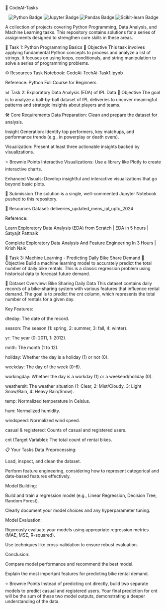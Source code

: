 🤖 CodeAI-Tasks
<p align="center">
<img src="https://img.shields.io/badge/Python-3776AB?style=for-the-badge&logo=python&logoColor=white" alt="Python Badge">
<img src="https://img.shields.io/badge/Jupyter-F37626?style=for-the-badge&logo=jupyter&logoColor=white" alt="Jupyter Badge">
<img src="https://img.shields.io/badge/Pandas-150458?style=for-the-badge&logo=pandas&logoColor=white" alt="Pandas Badge">
<img src="https://img.shields.io/badge/scikit--learn-F7931E?style=for-the-badge&logo=scikit-learn&logoColor=white" alt="Scikit-learn Badge">
</p>

A collection of projects covering Python Programming, Data Analysis, and Machine Learning tasks. This repository contains solutions for a series of assignments designed to strengthen core skills in these areas.

🐍 Task 1: Python Programming Basics
🎯 Objective
This task involves applying fundamental Python concepts to process and analyze a list of strings. It focuses on using loops, conditionals, and string manipulation to solve a series of programming problems.

⚙️ Resources
Task Notebook: CodeAi-TechAi-Task1.ipynb

Reference: Python Full Course for Beginners

📊 Task 2: Exploratory Data Analysis (EDA) of IPL Data
🎯 Objective
The goal is to analyze a ball-by-ball dataset of IPL deliveries to uncover meaningful patterns and strategic insights about players and teams.

🛠️ Core Requirements
Data Preparation: Clean and prepare the dataset for analysis.

Insight Generation: Identify top performers, key matchups, and performance trends (e.g., in powerplay or death overs).

Visualization: Present at least three actionable insights backed by visualizations.

⭐ Brownie Points
Interactive Visualizations: Use a library like Plotly to create interactive charts.

Enhanced Visuals: Develop insightful and interactive visualizations that go beyond basic plots.

📝 Submission
The solution is a single, well-commented Jupyter Notebook pushed to this repository.

📁 Resources
Dataset: deliveries_updated_mens_ipl_upto_2024

Reference:

Learn Exploratory Data Analysis (EDA) from Scratch | EDA in 5 hours | Satyajit Pattnaik

Complete Exploratory Data Analysis And Feature Engineering In 3 Hours | Krish Naik

🤖 Task 3: Machine Learning - Predicting Daily Bike Share Demand
🎯 Objective
Build a machine learning model to accurately predict the total number of daily bike rentals. This is a classic regression problem using historical data to forecast future demand.

📖 Dataset Overview: Bike Sharing Daily Data
This dataset contains daily records of a bike-sharing system with various features that influence rental demand. The goal is to predict the cnt column, which represents the total number of rentals for a given day.

Key Features:

dteday: The date of the record.

season: The season (1: spring, 2: summer, 3: fall, 4: winter).

yr: The year (0: 2011, 1: 2012).

mnth: The month (1 to 12).

holiday: Whether the day is a holiday (1) or not (0).

weekday: The day of the week (0-6).

workingday: Whether the day is a workday (1) or a weekend/holiday (0).

weathersit: The weather situation (1: Clear, 2: Mist/Cloudy, 3: Light Snow/Rain, 4: Heavy Rain/Snow).

temp: Normalized temperature in Celsius.

hum: Normalized humidity.

windspeed: Normalized wind speed.

casual & registered: Counts of casual and registered users.

cnt (Target Variable): The total count of rental bikes.

📋 Your Tasks
Data Preprocessing:

Load, inspect, and clean the dataset.

Perform feature engineering, considering how to represent categorical and date-based features effectively.

Model Building:

Build and train a regression model (e.g., Linear Regression, Decision Tree, Random Forest).

Clearly document your model choices and any hyperparameter tuning.

Model Evaluation:

Rigorously evaluate your models using appropriate regression metrics (MAE, MSE, R-squared).

Use techniques like cross-validation to ensure robust evaluation.

Conclusion:

Compare model performance and recommend the best model.

Explain the most important features for predicting bike rental demand.

⭐ Brownie Points
Instead of predicting cnt directly, build two separate models to predict casual and registered users. Your final prediction for cnt will be the sum of these two model outputs, demonstrating a deeper understanding of the data.

